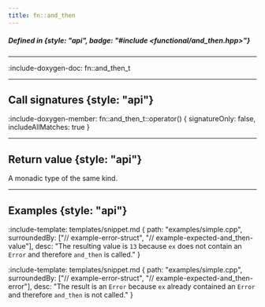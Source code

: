 ```yaml
---
title: fn::and_then
---
```


##### Defined in {style: "api", badge: "#include <functional/and_then.hpp>"}

---

:include-doxygen-doc: fn::and_then_t

---

## Call signatures {style: "api"}
:include-doxygen-member: fn::and_then_t::operator() { signatureOnly: false, includeAllMatches: true }

---

## Return value {style: "api"}
A monadic type of the same kind.

---

## Examples {style: "api"}

:include-template: templates/snippet.md {
    path:  "examples/simple.cpp",
    surroundedBy: ["// example-error-struct", "// example-expected-and_then-value"],
    desc:  "The resulting value is `13` because `ex` does not contain an `Error` and therefore `and_then` is called."
}

:include-template: templates/snippet.md {
    path:  "examples/simple.cpp",
    surroundedBy: ["// example-error-struct", "// example-expected-and_then-error"],
    desc:  "The result is an `Error` because `ex` already contained an `Error` and therefore `and_then` is not called."
}
